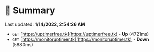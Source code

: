 # 📖 Summary
Last updated: **1/14/2022, 2:54:26 AM**

- `GET` [https://uptimerfree.tk](https://uptimerfree.tk) - **Up** (4721ms)
- `GET` [https://monitoruptimer.tk](https://monitoruptimer.tk) - **Down** (5880ms)
